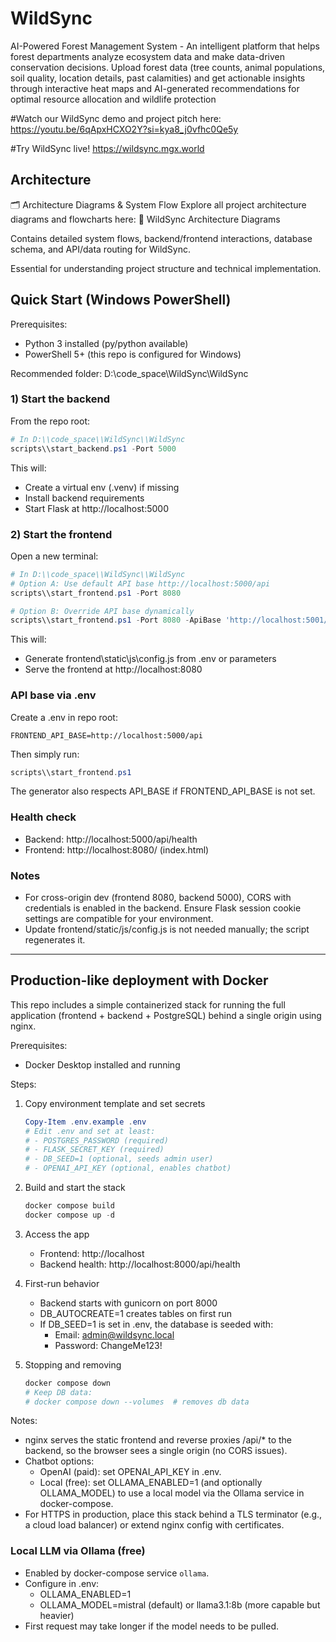 # WildSync
AI-Powered Forest Management System - An intelligent platform that helps forest departments analyze ecosystem data and make data-driven conservation decisions. Upload forest data (tree counts, animal populations, soil quality, location details, past calamities) and get actionable insights through interactive heat maps and AI-generated recommendations for optimal resource allocation and wildlife protection

#Watch our WildSync demo and project pitch here:
https://youtu.be/6qApxHCXO2Y?si=kya8_j0vfhc0Qe5y

#Try WildSync live!
https://wildsync.mgx.world

## Architecture
🗂️ Architecture Diagrams & System Flow
Explore all project architecture diagrams and flowcharts here:
🔗 WildSync Architecture Diagrams

Contains detailed system flows, backend/frontend interactions, database schema, and API/data routing for WildSync.

Essential for understanding project structure and technical implementation.

## Quick Start (Windows PowerShell)

Prerequisites:
- Python 3 installed (py/python available)
- PowerShell 5+ (this repo is configured for Windows)

Recommended folder: D:\\code_space\\WildSync\\WildSync

### 1) Start the backend

From the repo root:

```powershell
# In D:\\code_space\\WildSync\\WildSync
scripts\\start_backend.ps1 -Port 5000
```

This will:
- Create a virtual env (.venv) if missing
- Install backend requirements
- Start Flask at http://localhost:5000

### 2) Start the frontend

Open a new terminal:

```powershell
# In D:\\code_space\\WildSync\\WildSync
# Option A: Use default API base http://localhost:5000/api
scripts\\start_frontend.ps1 -Port 8080

# Option B: Override API base dynamically
scripts\\start_frontend.ps1 -Port 8080 -ApiBase 'http://localhost:5001/api'
```

This will:
- Generate frontend\\static\\js\\config.js from .env or parameters
- Serve the frontend at http://localhost:8080

### API base via .env
Create a .env in repo root:

```
FRONTEND_API_BASE=http://localhost:5000/api
```

Then simply run:

```powershell
scripts\\start_frontend.ps1
```

The generator also respects API_BASE if FRONTEND_API_BASE is not set.

### Health check
- Backend: http://localhost:5000/api/health
- Frontend: http://localhost:8080/ (index.html)

### Notes
- For cross-origin dev (frontend 8080, backend 5000), CORS with credentials is enabled in the backend. Ensure Flask session cookie settings are compatible for your environment.
- Update frontend/static/js/config.js is not needed manually; the script regenerates it.

---

## Production-like deployment with Docker

This repo includes a simple containerized stack for running the full application (frontend + backend + PostgreSQL) behind a single origin using nginx.

Prerequisites:
- Docker Desktop installed and running

Steps:
1. Copy environment template and set secrets
   ```powershell
   Copy-Item .env.example .env
   # Edit .env and set at least:
   # - POSTGRES_PASSWORD (required)
   # - FLASK_SECRET_KEY (required)
   # - DB_SEED=1 (optional, seeds admin user)
   # - OPENAI_API_KEY (optional, enables chatbot)
   ```

2. Build and start the stack
   ```powershell
   docker compose build
   docker compose up -d
   ```

3. Access the app
   - Frontend: http://localhost
   - Backend health: http://localhost:8000/api/health

4. First-run behavior
   - Backend starts with gunicorn on port 8000
   - DB_AUTOCREATE=1 creates tables on first run
   - If DB_SEED=1 is set in .env, the database is seeded with:
     - Email: admin@wildsync.local
     - Password: ChangeMe123!

5. Stopping and removing
   ```powershell
   docker compose down
   # Keep DB data:
   # docker compose down --volumes  # removes db data
   ```

Notes:
- nginx serves the static frontend and reverse proxies /api/* to the backend, so the browser sees a single origin (no CORS issues).
- Chatbot options:
  - OpenAI (paid): set OPENAI_API_KEY in .env.
  - Local (free): set OLLAMA_ENABLED=1 (and optionally OLLAMA_MODEL) to use a local model via the Ollama service in docker-compose.
- For HTTPS in production, place this stack behind a TLS terminator (e.g., a cloud load balancer) or extend nginx config with certificates.

### Local LLM via Ollama (free)
- Enabled by docker-compose service `ollama`.
- Configure in .env:
  - OLLAMA_ENABLED=1
  - OLLAMA_MODEL=mistral (default) or llama3.1:8b (more capable but heavier)
- First request may take longer if the model needs to be pulled.
